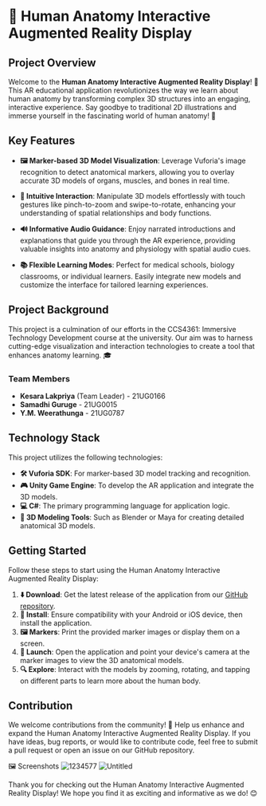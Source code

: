 # 🦴 Human Anatomy Interactive Augmented Reality Display
## Project Overview

Welcome to the **Human Anatomy Interactive Augmented Reality Display**! 🎉 This AR educational application revolutionizes the way we learn about human anatomy by transforming complex 3D structures into an engaging, interactive experience. Say goodbye to traditional 2D illustrations and immerse yourself in the fascinating world of human anatomy! 🧠

## Key Features

- **🖼️ Marker-based 3D Model Visualization**: Leverage Vuforia's image recognition to detect anatomical markers, allowing you to overlay accurate 3D models of organs, muscles, and bones in real time.

- **🤲 Intuitive Interaction**: Manipulate 3D models effortlessly with touch gestures like pinch-to-zoom and swipe-to-rotate, enhancing your understanding of spatial relationships and body functions.

- **🔊 Informative Audio Guidance**: Enjoy narrated introductions and explanations that guide you through the AR experience, providing valuable insights into anatomy and physiology with spatial audio cues.

- **📚 Flexible Learning Modes**: Perfect for medical schools, biology classrooms, or individual learners. Easily integrate new models and customize the interface for tailored learning experiences.

## Project Background

This project is a culmination of our efforts in the CCS4361: Immersive Technology Development course at the university. Our aim was to harness cutting-edge visualization and interaction technologies to create a tool that enhances anatomy learning. 🎓

### Team Members

- **Kesara Lakpriya** (Team Leader) - 21UG0166
- **Samadhi Guruge** - 21UG0015
- **Y.M. Weerathunga** - 21UG0787

## Technology Stack

This project utilizes the following technologies:

- **🛠️ Vuforia SDK**: For marker-based 3D model tracking and recognition.
- **🎮 Unity Game Engine**: To develop the AR application and integrate the 3D models.
- **💻 C#**: The primary programming language for application logic.
- **🎨 3D Modeling Tools**: Such as Blender or Maya for creating detailed anatomical 3D models.

## Getting Started

Follow these steps to start using the Human Anatomy Interactive Augmented Reality Display:

1. **⬇️ Download**: Get the latest release of the application from our [GitHub repository](https://github.com/your-repo-link).
2. **📲 Install**: Ensure compatibility with your Android or iOS device, then install the application.
3. **🖼️ Markers**: Print the provided marker images or display them on a screen.
4. **🚀 Launch**: Open the application and point your device's camera at the marker images to view the 3D anatomical models.
5. **🔍 Explore**: Interact with the models by zooming, rotating, and tapping on different parts to learn more about the human body.

## Contribution

We welcome contributions from the community! 🙌 Help us enhance and expand the Human Anatomy Interactive Augmented Reality Display. If you have ideas, bug reports, or would like to contribute code, feel free to submit a pull request or open an issue on our GitHub repository.

🖼️ Screenshots
![1234577](https://github.com/user-attachments/assets/26bb12de-871a-4116-b992-a1d754c8b81a)
![Untitled](https://github.com/user-attachments/assets/17b9b01a-eb19-498e-8754-eb8f6b6514ca)

Thank you for checking out the Human Anatomy Interactive Augmented Reality Display! We hope you find it as exciting and informative as we do! 😊
